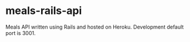 # meals-rails-api
Meals API written using Rails and hosted on Heroku.
Development default port is 3001.
